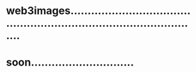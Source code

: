 # web3images............................................................................................
# soon..............................

